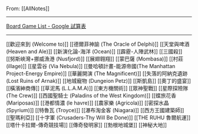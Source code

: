 From: [[AllNotes]]

---

[Board Game List - Google 試算表](https://docs.google.com/spreadsheets/d/1_0jqkIYXMn0V08qbuaMjxHzGDDjRy_2DwVo7R9m0CTA/edit?usp=sharing)

---

[[歡迎來到 (Welcome to)]]
[[德爾菲神諭 (The Oracle of Delphi)]]
[[天堂與啤酒 (Heaven and Ale)]]
[[新演化論-海洋 (Ocean)]]
[[霹靂-人陣武林]]
[[三國殺]]
[[努斯峽灣+挪威漁港 (Nusfjord)]]
[[展翅翱翔]]
[[蒙巴薩 (Mombasa)]]
[[村莊 (illage)]]
[[星雲谷 (Via Nebula)]]
[[曼哈頓計畫-能源帝國(The Manhattan Project-Energy Empire)]]
[[華麗開演 (The Magnificent)]]
[[失落的阿納克遺跡 (Lost Ruins of Arnak)]]
[[地城寵物 (Dungeion Petz)]]
[[斯凱島]]
[[奧丁的盛宴]]
[[橫濱紳商傳]]
[[草泥馬 (L.L.A.M.A)]]
[[東方機關術]]
[[眾神聖戰]]
[[星際探險隊 (The Crew)]]
[[西國聖騎士 (Paladins of the West Kingdom)]]
[[蝶旅花香 (Mariposas)]]
[[港都情濃 (le havre)]]
[[農家樂 (Agricola)]]
[[密探水晶 (Spyrium)]]
[[特魯瓦 (Troyce)]]
[[瀑布淘金客 (Niagara)]]
[[西方王國建築師]]
[[聖瑪利亞]]
[[十字軍 (Crusaders-Thy Will Be Done)]]
[[THE RUHU 魯爾航運]]
[[塔什卡拉爾-傳奇競技場]]
[[傳奇發明家]]
[[勃根地城堡]]
[[神秘大地]]
